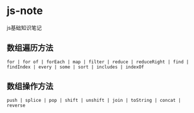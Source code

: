 # js-note
js基础知识笔记
## 数组遍历方法
	for | for of | forEach | map | filter | reduce | reduceRight | find | findIndex | every | some | sort | includes | indexOf
## 数组操作方法
	push | splice | pop | shift | unshift | join | toString | concat | reverse